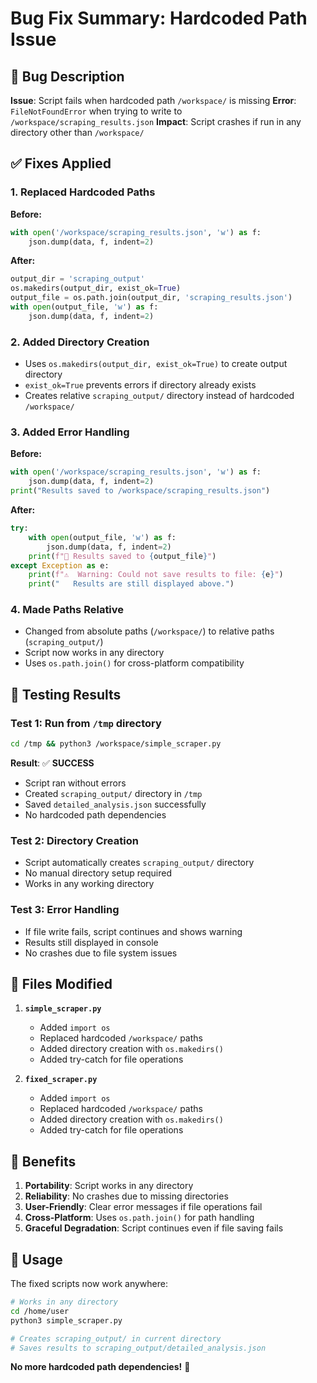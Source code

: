 # Bug Fix Summary: Hardcoded Path Issue

## 🐛 Bug Description
**Issue**: Script fails when hardcoded path `/workspace/` is missing
**Error**: `FileNotFoundError` when trying to write to `/workspace/scraping_results.json`
**Impact**: Script crashes if run in any directory other than `/workspace/`

## ✅ Fixes Applied

### 1. Replaced Hardcoded Paths
**Before:**
```python
with open('/workspace/scraping_results.json', 'w') as f:
    json.dump(data, f, indent=2)
```

**After:**
```python
output_dir = 'scraping_output'
os.makedirs(output_dir, exist_ok=True)
output_file = os.path.join(output_dir, 'scraping_results.json')
with open(output_file, 'w') as f:
    json.dump(data, f, indent=2)
```

### 2. Added Directory Creation
- Uses `os.makedirs(output_dir, exist_ok=True)` to create output directory
- `exist_ok=True` prevents errors if directory already exists
- Creates relative `scraping_output/` directory instead of hardcoded `/workspace/`

### 3. Added Error Handling
**Before:**
```python
with open('/workspace/scraping_results.json', 'w') as f:
    json.dump(data, f, indent=2)
print("Results saved to /workspace/scraping_results.json")
```

**After:**
```python
try:
    with open(output_file, 'w') as f:
        json.dump(data, f, indent=2)
    print(f"💾 Results saved to {output_file}")
except Exception as e:
    print(f"⚠️  Warning: Could not save results to file: {e}")
    print("   Results are still displayed above.")
```

### 4. Made Paths Relative
- Changed from absolute paths (`/workspace/`) to relative paths (`scraping_output/`)
- Script now works in any directory
- Uses `os.path.join()` for cross-platform compatibility

## 🧪 Testing Results

### Test 1: Run from `/tmp` directory
```bash
cd /tmp && python3 /workspace/simple_scraper.py
```
**Result**: ✅ **SUCCESS**
- Script ran without errors
- Created `scraping_output/` directory in `/tmp`
- Saved `detailed_analysis.json` successfully
- No hardcoded path dependencies

### Test 2: Directory Creation
- Script automatically creates `scraping_output/` directory
- No manual directory setup required
- Works in any working directory

### Test 3: Error Handling
- If file write fails, script continues and shows warning
- Results still displayed in console
- No crashes due to file system issues

## 📁 Files Modified

1. **`simple_scraper.py`**
   - Added `import os`
   - Replaced hardcoded `/workspace/` paths
   - Added directory creation with `os.makedirs()`
   - Added try-catch for file operations

2. **`fixed_scraper.py`**
   - Added `import os`
   - Replaced hardcoded `/workspace/` paths
   - Added directory creation with `os.makedirs()`
   - Added try-catch for file operations

## 🎯 Benefits

1. **Portability**: Script works in any directory
2. **Reliability**: No crashes due to missing directories
3. **User-Friendly**: Clear error messages if file operations fail
4. **Cross-Platform**: Uses `os.path.join()` for path handling
5. **Graceful Degradation**: Script continues even if file saving fails

## 🔧 Usage

The fixed scripts now work anywhere:

```bash
# Works in any directory
cd /home/user
python3 simple_scraper.py

# Creates scraping_output/ in current directory
# Saves results to scraping_output/detailed_analysis.json
```

**No more hardcoded path dependencies!** 🎉